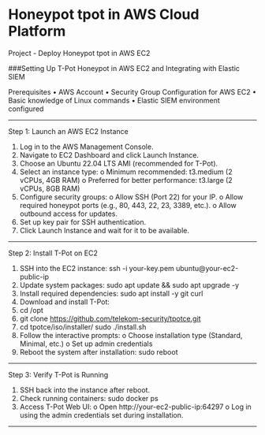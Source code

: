# Honeypot tpot in AWS Cloud Platform
 Project - Deploy Honeypot tpot in AWS EC2


###Setting Up T-Pot Honeypot in AWS EC2 and Integrating with Elastic SIEM

Prerequisites
•	AWS Account
•	Security Group Configuration for AWS EC2
•	Basic knowledge of Linux commands
•	Elastic SIEM environment configured
________________________________________
Step 1: Launch an AWS EC2 Instance
1.	Log in to the AWS Management Console.
2.	Navigate to EC2 Dashboard and click Launch Instance.
3.	Choose an Ubuntu 22.04 LTS AMI (recommended for T-Pot).
4.	Select an instance type:
o	Minimum recommended: t3.medium (2 vCPUs, 4GB RAM)
o	Preferred for better performance: t3.large (2 vCPUs, 8GB RAM)
5.	Configure security groups:
o	Allow SSH (Port 22) for your IP.
o	Allow required honeypot ports (e.g., 80, 443, 22, 23, 3389, etc.).
o	Allow outbound access for updates.
6.	Set up key pair for SSH authentication.
7.	Click Launch Instance and wait for it to be available.
________________________________________
Step 2: Install T-Pot on EC2
1.	SSH into the EC2 instance:
ssh -i your-key.pem ubuntu@your-ec2-public-ip
2.	Update system packages:
sudo apt update && sudo apt upgrade -y
3.	Install required dependencies:
sudo apt install -y git curl
4.	Download and install T-Pot:
5.	cd /opt
6.	git clone https://github.com/telekom-security/tpotce.git
7.	cd tpotce/iso/installer/
sudo ./install.sh
8.	Follow the interactive prompts:
o	Choose installation type (Standard, Minimal, etc.)
o	Set up admin credentials
9.	Reboot the system after installation:
sudo reboot
________________________________________
Step 3: Verify T-Pot is Running
1.	SSH back into the instance after reboot.
2.	Check running containers:
sudo docker ps
3.	Access T-Pot Web UI:
o	Open http://your-ec2-public-ip:64297
o	Log in using the admin credentials set during installation.
________________________________________
